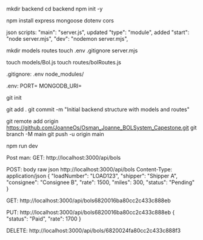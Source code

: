 mkdir backend
cd backend
npm init -y

npm install express mongoose dotenv cors

json scripts: 
 "main": "server.js",  updated
  "type": "module",   added
"start": "node server.mjs",
"dev": "nodemon server.mjs",

mkdir models routes
touch .env .gitignore server.mjs

touch models/Bol.js
touch routes/bolRoutes.js

.gitignore:
.env
node_modules/

.env:
PORT=
MONGODB_URI=

git init

git add .
git commit -m "Initial backend structure with models and routes"

git remote add origin https://github.com/JoanneOs/Osman_Joanne_BOLSystem_Capestone.git
git branch -M main
git push -u origin main

npm run dev

Post man:
GET: 
http://localhost:3000/api/bols

POST: body raw json
http://localhost:3000/api/bols
Content-Type: application/json
{
  "loadNumber": "LOAD123",
  "shipper": "Shipper A",
  "consignee": "Consignee B",
  "rate": 1500,
  "miles": 300,
  "status": "Pending"
}

GET: http://localhost:3000/api/bols6820016ba80cc2c433c888eb

PUT:
http://localhost:3000/api/bols6820016ba80cc2c433c888eb
{
  "status": "Paid",
  "rate": 1700
}

DELETE:
http://localhost:3000/api/bols/6820024fa80cc2c433c888f3



